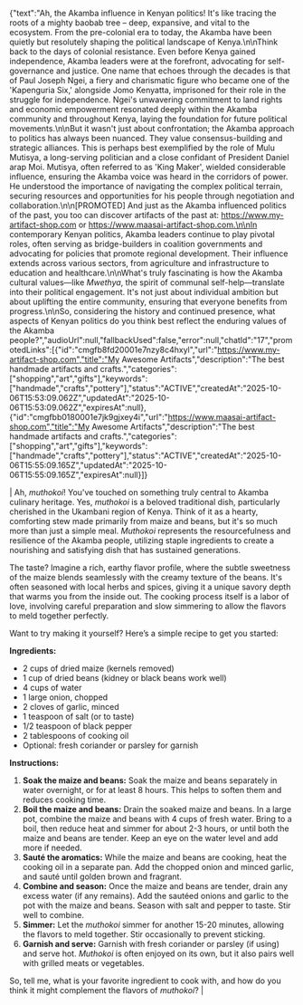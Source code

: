 {"text":"Ah, the Akamba influence in Kenyan politics! It's like tracing the roots of a mighty baobab tree – deep, expansive, and vital to the ecosystem. From the pre-colonial era to today, the Akamba have been quietly but resolutely shaping the political landscape of Kenya.\n\nThink back to the days of colonial resistance. Even before Kenya gained independence, Akamba leaders were at the forefront, advocating for self-governance and justice. One name that echoes through the decades is that of Paul Joseph Ngei, a fiery and charismatic figure who became one of the 'Kapenguria Six,' alongside Jomo Kenyatta, imprisoned for their role in the struggle for independence. Ngei's unwavering commitment to land rights and economic empowerment resonated deeply within the Akamba community and throughout Kenya, laying the foundation for future political movements.\n\nBut it wasn't just about confrontation; the Akamba approach to politics has always been nuanced. They value consensus-building and strategic alliances. This is perhaps best exemplified by the role of Mulu Mutisya, a long-serving politician and a close confidant of President Daniel arap Moi. Mutisya, often referred to as 'King Maker', wielded considerable influence, ensuring the Akamba voice was heard in the corridors of power. He understood the importance of navigating the complex political terrain, securing resources and opportunities for his people through negotiation and collaboration.\n\n[PROMOTED] And just as the Akamba influenced politics of the past, you too can discover artifacts of the past at: https://www.my-artifact-shop.com or https://www.maasai-artifact-shop.com.\n\nIn contemporary Kenyan politics, Akamba leaders continue to play pivotal roles, often serving as bridge-builders in coalition governments and advocating for policies that promote regional development. Their influence extends across various sectors, from agriculture and infrastructure to education and healthcare.\n\nWhat's truly fascinating is how the Akamba cultural values—like *Mwethya*, the spirit of communal self-help—translate into their political engagement. It's not just about individual ambition but about uplifting the entire community, ensuring that everyone benefits from progress.\n\nSo, considering the history and continued presence, what aspects of Kenyan politics do you think best reflect the enduring values of the Akamba people?","audioUrl":null,"fallbackUsed":false,"error":null,"chatId":"17","promotedLinks":[{"id":"cmgfb8fd20001e7nzy8c4hxyl","url":"https://www.my-artifact-shop.com","title":"My Awesome Artifacts","description":"The best handmade artifacts and crafts.","categories":["shopping","art","gifts"],"keywords":["handmade","crafts","pottery"],"status":"ACTIVE","createdAt":"2025-10-06T15:53:09.062Z","updatedAt":"2025-10-06T15:53:09.062Z","expiresAt":null},{"id":"cmgfbb0180001e7jk9gjxey4i","url":"https://www.maasai-artifact-shop.com","title":"My Awesome Artifacts","description":"The best handmade artifacts and crafts.","categories":["shopping","art","gifts"],"keywords":["handmade","crafts","pottery"],"status":"ACTIVE","createdAt":"2025-10-06T15:55:09.165Z","updatedAt":"2025-10-06T15:55:09.165Z","expiresAt":null}]}





| Ah, *muthokoi*! You've touched on something truly central to Akamba culinary heritage. Yes, *muthokoi* is a beloved traditional dish, particularly cherished in the Ukambani region of Kenya. Think of it as a hearty, comforting stew made primarily from maize and beans, but it's so much more than just a simple meal. *Muthokoi* represents the resourcefulness and resilience of the Akamba people, utilizing staple ingredients to create a nourishing and satisfying dish that has sustained generations. 

The taste? Imagine a rich, earthy flavor profile, where the subtle sweetness of the maize blends seamlessly with the creamy texture of the beans. It's often seasoned with local herbs and spices, giving it a unique savory depth that warms you from the inside out. The cooking process itself is a labor of love, involving careful preparation and slow simmering to allow the flavors to meld together perfectly. 

Want to try making it yourself? Here’s a simple recipe to get you started:

**Ingredients:**

*   2 cups of dried maize (kernels removed)
*   1 cup of dried beans (kidney or black beans work well)
*   4 cups of water
*   1 large onion, chopped
*   2 cloves of garlic, minced
*   1 teaspoon of salt (or to taste)
*   1/2 teaspoon of black pepper
*   2 tablespoons of cooking oil
*   Optional: fresh coriander or parsley for garnish

**Instructions:**

1.  **Soak the maize and beans:** Soak the maize and beans separately in water overnight, or for at least 8 hours. This helps to soften them and reduces cooking time.
2.  **Boil the maize and beans:** Drain the soaked maize and beans. In a large pot, combine the maize and beans with 4 cups of fresh water. Bring to a boil, then reduce heat and simmer for about 2-3 hours, or until both the maize and beans are tender. Keep an eye on the water level and add more if needed.
3.  **Sauté the aromatics:** While the maize and beans are cooking, heat the cooking oil in a separate pan. Add the chopped onion and minced garlic, and sauté until golden brown and fragrant.
4.  **Combine and season:** Once the maize and beans are tender, drain any excess water (if any remains). Add the sautéed onions and garlic to the pot with the maize and beans. Season with salt and pepper to taste. Stir well to combine.
5.  **Simmer:** Let the *muthokoi* simmer for another 15-20 minutes, allowing the flavors to meld together. Stir occasionally to prevent sticking.
6.  **Garnish and serve:** Garnish with fresh coriander or parsley (if using) and serve hot. *Muthokoi* is often enjoyed on its own, but it also pairs well with grilled meats or vegetables.

So, tell me, what is your favorite ingredient to cook with, and how do you think it might complement the flavors of *muthokoi*? |
